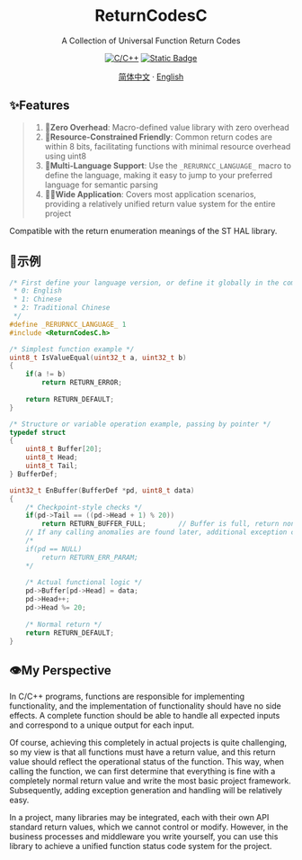<p align="center">
 <h1 align="center">ReturnCodesC</h1>
 <p align="center">A Collection of Universal Function Return Codes</p>
</p>

<p align="center">
    <a href="https://github.com/anuraghazra/github-readme-stats/graphs/contributors"><img alt="C/C++" src="https://img.shields.io/badge/C/C++-00599C.svg?logo=c&logoColor=white" /></a>
    <a href="https://mit-license.org/"><img alt="Static Badge" src="https://img.shields.io/badge/license%20-%20MIT%203.0%20-%20blue" /></a>
</p>
<p align="center">
    <a href="/README.md">简体中文</a>
    ·
    <a href="/README_EN.md">English</a>
</p>


## ✨Features

> 1. 🔢**Zero Overhead**: Macro-defined value library with zero overhead
> 2. 🐜**Resource-Constrained Friendly**: Common return codes are within 8 bits, facilitating functions with minimal resource overhead using uint8
> 3. 📄**Multi-Language Support**: Use the `_RERURNCC_LANGUAGE_` macro to define the language, making it easy to jump to your preferred language for semantic parsing
> 4. 🙋‍♂️**Wide Application**: Covers most application scenarios, providing a relatively unified return value system for the entire project

Compatible with the return enumeration meanings of the ST HAL library.

## 🤔示例

```c
/* First define your language version, or define it globally in the compiler/editor
 * 0: English
 * 1: Chinese
 * 2: Traditional Chinese
 */
#define _RERURNCC_LANGUAGE_ 1
#include <ReturnCodesC.h>

/* Simplest function example */
uint8_t IsValueEqual(uint32_t a, uint32_t b)
{
    if(a != b)
        return RETURN_ERROR;
    
    return RETURN_DEFAULT;
}

/* Structure or variable operation example, passing by pointer */
typedef struct
{                      
    uint8_t Buffer[20];
    uint8_t Head;
    uint8_t Tail;
} BufferDef;

uint32_t EnBuffer(BufferDef *pd, uint8_t data)
{
    /* Checkpoint-style checks */
    if(pd->Tail == ((pd->Head + 1) % 20)) 
        return RETURN_BUFFER_FULL;        // Buffer is full, return non-zero status
    // If any calling anomalies are found later, additional exception conditions can be added, for example
    /*
    if(pd == NULL)
        return RETURN_ERR_PARAM;
    */
    
    /* Actual functional logic */
    pd->Buffer[pd->Head] = data;
    pd->Head++;
    pd->Head %= 20;
    
    /* Normal return */
    return RETURN_DEFAULT;
}
```



## 👁️My Perspective

In C/C++ programs, functions are responsible for implementing functionality, and the implementation of functionality should have no side effects. A complete function should be able to handle all expected inputs and correspond to a unique output for each input.


Of course, achieving this completely in actual projects is quite challenging, so my view is that all functions must have a return value, and this return value should reflect the operational status of the function. This way, when calling the function, we can first determine that everything is fine with a completely normal return value and write the most basic project framework. Subsequently, adding exception generation and handling will be relatively easy.


In a project, many libraries may be integrated, each with their own API standard return values, which we cannot control or modify. However, in the business processes and middleware you write yourself, you can use this library to achieve a unified function status code system for the project.